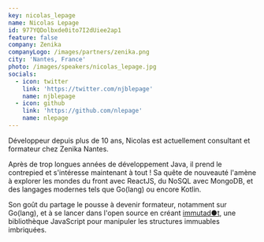 ```yaml
---
key: nicolas_lepage
name: Nicolas Lepage
id: 977YQDolbxde0ito7I2dUiee2ap1
feature: false
company: Zenika
companyLogo: /images/partners/zenika.png
city: 'Nantes, France'
photo: /images/speakers/nicolas_lepage.jpg
socials:
  - icon: twitter
    link: 'https://twitter.com/njblepage'
    name: njblepage
  - icon: github
    link: 'https://github.com/nlepage'
    name: nlepage
---
```

Développeur depuis plus de 10 ans, Nicolas est actuellement consultant et formateur chez Zenika Nantes.

Après de trop longues années de développement Java, il prend le contrepied et s'intéresse maintenant à tout ! Sa quête de nouveauté l'amène à explorer les mondes du front avec ReactJS, du NoSQL avec MongoDB, et des langages modernes tels que Go(lang) ou encore Kotlin.

Son goût du partage le pousse à devenir formateur, notamment sur Go(lang), et à se lancer dans l'open source en créant [immutad●t](https://github.com/Zenika/immutadot), une bibliothèque JavaScript pour manipuler les structures immuables imbriquées.